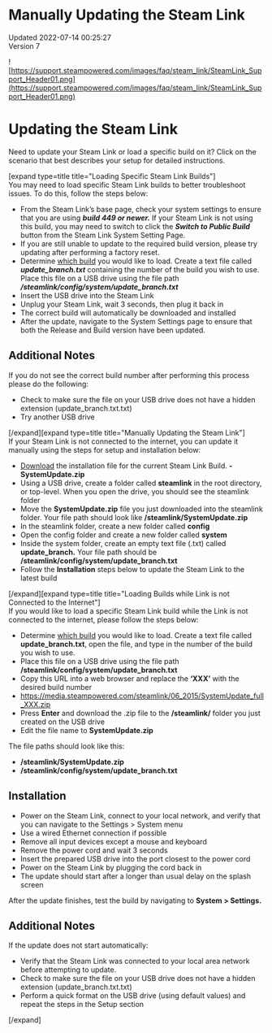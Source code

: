 # Manually Updating the Steam Link
Updated 2022-07-14 00:25:27  
Version 7  

![https://support.steampowered.com/images/faq/steam_link/SteamLink_Support_Header01.png](https://support.steampowered.com/images/faq/steam_link/SteamLink_Support_Header01.png)  
  
# Updating the Steam Link
Need to update your Steam Link or load a specific build on it? Click on the scenario that best describes your setup for detailed instructions.  
  
[expand type=title title="Loading Specific Steam Link Builds"]  
You may need to load specific Steam Link builds to better troubleshoot issues. To do this, follow the steps below:  

* From the Steam Link’s base page, check your system settings to ensure that you are using ***build 449 or newer.*** If your Steam Link is not using this build, you may need to switch to click the ***Switch to Public Build*** button from the Steam Link System Setting Page.
* If you are still unable to update to the required build version, please try updating after performing a factory reset.
* Determine [which build](https://help.steampowered.com/en/faqs/view/600B-953F-F577-762D) you would like to load. Create a text file called ***update_branch.txt*** containing the number of the build you wish to use. Place this file on a USB drive using the file path ***/steamlink/config/system/update_branch.txt***
* Insert the USB drive into the Steam Link
* Unplug your Steam Link, wait 3 seconds, then plug it back in
* The correct build will automatically be downloaded and installed
* After the update, navigate to the System Settings page to ensure that both the Release and Build version have been updated.

  
## Additional Notes
If you do not see the correct build number after performing this process please do the following:  

* Check to make sure the file on your USB drive does not have a hidden extension (update_branch.txt.txt)
* Try another USB drive

[/expand][expand type=title title="Manually Updating the Steam Link"]  
If your Steam Link is not connected to the internet, you can update it manually using the steps for setup and installation below:  

* [Download](https://media.steampowered.com/steamlink/06_2015/SystemUpdate.zip) the installation file for the current Steam Link Build. **- SystemUpdate.zip**
* Using a USB drive, create a folder called **steamlink** in the root directory, or top-level. When you open the drive, you should see the steamlink folder
* Move the **SystemUpdate.zip** file you just downloaded into the steamlink folder. Your file path should look like **/steamlink/SystemUpdate.zip**
* In the steamlink folder, create a new folder called **config**
* Open the config folder and create a new folder called **system**
* Inside the system folder, create an empty text file (.txt) called **update_branch.** Your file path should be **/steamlink/config/system/update_branch.txt**
* Follow the **Installation** steps below to update the Steam Link to the latest build

[/expand][expand type=title title="Loading Builds while Link is not Connected to the Internet"]  
If you would like to load a specific Steam Link build while the Link is not connected to the internet, please follow the steps below:  

* Determine [which build](https://help.steampowered.com/en/faqs/view/600B-953F-F577-762D) you would like to load. Create a text file called **update_branch.txt**, open the file, and type in the number of the build you wish to use.
* Place this file on a USB drive using the file path **/steamlink/config/system/update_branch.txt**
* Copy this URL into a web browser and replace the **‘XXX’** with the desired build number
* https://media.steampowered.com/steamlink/06_2015/SystemUpdate_full_XXX.zip
* Press **Enter** and download the .zip file to the **/steamlink/** folder you just created on the USB drive
* Edit the file name to **SystemUpdate.zip**

  
The file paths should look like this:  

* **/steamlink/SystemUpdate.zip**
* **/steamlink/config/system/update_branch.txt**

    
## Installation
  

* Power on the Steam Link, connect to your local network, and verify that you can navigate to the Settings > System menu
* Use a wired Ethernet connection if possible
* Remove all input devices except a mouse and keyboard
* Remove the power cord and wait 3 seconds
* Insert the prepared USB drive into the port closest to the power cord
* Power on the Steam Link by plugging the cord back in
* The update should start after a longer than usual delay on the splash screen

After the update finishes, test the build by navigating to **System > Settings.**  
  
## Additional Notes
If the update does not start automatically:  

* Verify that the Steam Link was connected to your local area network before attempting to update.
* Check to make sure the file on your USB drive does not have a hidden extension (update_branch.txt.txt)
* Perform a quick format on the USB drive (using default values) and repeat the steps in the Setup section

[/expand]